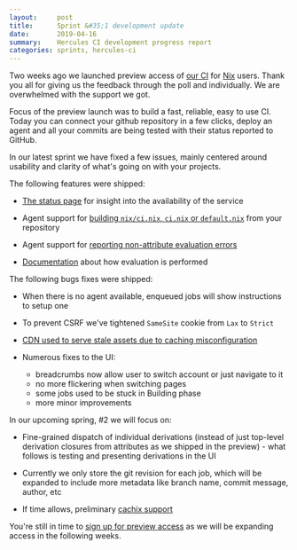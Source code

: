 ```yaml
---
layout:     post
title:      Sprint &#35;1 development update
date:       2019-04-16
summary:    Hercules CI development progress report
categories: sprints, hercules-ci
---
```


Two weeks ago we launched preview access of [our CI](https://hercules-ci.com) for [Nix](https://nixos.org/nix/) users.
Thank you all for giving us the feedback through the poll and individually.
We are overwhelmed with the support we got.

Focus of the preview launch was to build a fast, reliable, easy to use CI.
Today you can connect your github repository in a few clicks, deploy an agent and all your commits
are being tested with their status reported to GitHub.

In our latest sprint we have fixed a few issues, mainly centered around usability and clarity
of what's going on with your projects.

The following features were shipped:

- [The status page](https://status.hercules-ci.com)
  for insight into the availability of the service

- Agent support for [building `nix/ci.nix`, `ci.nix` or `default.nix`](https://github.com/hercules-ci/hercules-ci-agent/pull/36)
  from your repository

- Agent support for [reporting non-attribute evaluation errors](https://github.com/hercules-ci/hercules-ci-agent/pull/37)

- [Documentation](https://docs.hercules-ci.com) about
  how evaluation is performed

The following bugs fixes were shipped:

- When there is no agent available, enqueued jobs will show instructions to setup one

- To prevent CSRF we've tightened `SameSite` cookie from `Lax` to `Strict`

- [CDN used to serve stale assets due to caching misconfiguration](https://github.com/hercules-ci/support/issues/11)

- Numerous fixes to the UI:
  * breadcrumbs now allow user to switch account or just navigate to it
  * no more flickering when switching pages
  * some jobs used to be stuck in Building phase
  * more minor improvements

In our upcoming spring, #2 we will focus on:

- Fine-grained dispatch of individual derivations (instead of just top-level derivation closures from
  attributes as we shipped in the preview) - what follows is testing and
  presenting derivations in the UI

- Currently we only store the git revision for each job, which will be expanded to include more metadata like
  branch name, commit message, author, etc

- If time allows, preliminary [cachix support](https://github.com/hercules-ci/support/issues/2)

You're still in time to [sign up for preview access](https://hercules-ci.com) as we
will be expanding access in the following weeks.
